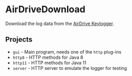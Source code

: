 # AirDriveDownload

Download the log data from the [AirDrive Keylogger](http://www.keelog.com/hardware-keylogger/).



## Projects

* `gui` - Main program, needs one of the `http` plug-ins
* `http8` - HTTP methods for Java 8
* `http11` - HTTP methods for Java 11
* `server` - HTTP server to emulate the logger for testing

